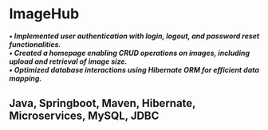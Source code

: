 # ImageHub
***• Implemented user authentication with login, logout, and password reset functionalities.*** <br />
***• Created a homepage enabling CRUD operations on images, including upload and retrieval of image size.*** <br />
***• Optimized database interactions using Hibernate ORM for efficient data mapping.*** <br />
## Java, Springboot, Maven, Hibernate, Microservices, MySQL, JDBC
